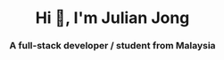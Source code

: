 <h1 align="center">Hi 👋, I'm Julian Jong</h1>
<h3 align="center">A full-stack developer / student from Malaysia</h3>
